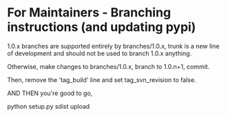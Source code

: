 # For Maintainers - Branching instructions (and updating pypi) #

1.0.x branches are supported entirely by branches/1.0.x, trunk is a new line of development
and should not be used to branch 1.0.x anything.

Otherwise, make changes to branches/1.0.x, branch to 1.0.n+1, commit.

Then, remove the 'tag\_build' line and set tag\_svn\_revision  to false.

AND THEN you're good to go,

python setup.py sdist upload